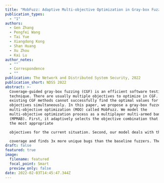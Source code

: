 ```yaml
---
title: "MobFuzz: Adaptive Multi-objective Optimization in Gray-box Fuzzing"
publication_types:
  - "1"
authors:
  - Gen Zhang
  - Pengfei Wang
  - Tai Yue
  - Xiangdong Kong
  - Shan Huang
  - Xu Zhou
  - Kai Lu
author_notes:
  - ""
  - Correspondence
  - ""
publication: The Network and Distributed System Security, 2022
publication_short: NDSS 2022
abstract: >-
  Coverage-guided gray-box fuzzing (CGF) is an efficient software testing
  technique. There are usually multiple objectives to optimize in CGF. However,
  existing CGF methods cannot successfully find the optimal values for multiple
  objectives simultaneously. In this paper, we propose a gray-box fuzzer for
  multi-objective optimization (MOO) called MobFuzz. We model the
  multi-objective optimization process as a multiplayer multi-armed bandit
  (MPMAB). First, it adaptively selects the objective combination that contains
  the most appropriate

  objectives for the current situation. Second, our model deals with the power schedule, which adaptively allocates energy to the seeds under the chosen objective combination. In MobFuzz, we propose an evolutionary algorithm called NIC to optimize our chosen objectives simultaneously without incurring additional performance overhead. To prove the effectiveness of MobFuzz, we conduct experiments on 12 real-world programs and the MAGMA data set. Experiment results show that multi-objective optimization in MobFuzz outperforms single-objective fuzzing in the baseline fuzzers. In contrast to them, MobFuzz can select the optimal objective combination and increase the values of multiple objectives up to 107%, with at most a 55% reduction in the energy consumption. Moreover, MobFuzz has up to 6% more program

  coverage and finds 3x more unique bugs than the baseline fuzzers. The NIC algorithm has at least a 2x improvement with a performance overhead of approximately 3%.
draft: false
featured: true
image:
  filename: featured
  focal_point: Smart
  preview_only: false
date: 2022-02-03T14:45:47.344Z
---
```

